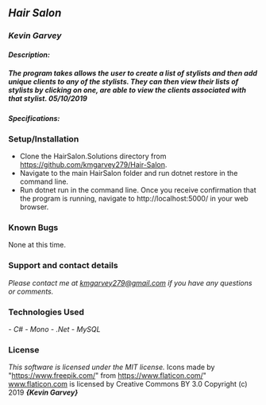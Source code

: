 ## _Hair Salon_

### _***Kevin Garvey***_

#### _Description:_
##### _The program takes allows the user to create a list of stylists and then add unique clients to any of the stylists. They can then view their lists of stylists by clicking on one, are able to view the clients associated with that stylist. 05/10/2019_

#### _Specifications:_

### Setup/Installation
- Clone the HairSalon.Solutions directory from https://github.com/kmgarvey279/Hair-Salon.
- Navigate to the main HairSalon folder and run dotnet restore in the command line.
- Run dotnet run in the command line. Once you receive confirmation that the program is running, navigate to http://localhost:5000/ in your web browser.    

### Known Bugs
None at this time.

### Support and contact details

_Please contact me at kmgarvey279@gmail.com if you have any questions or comments._

### Technologies Used

_- C#_
_- Mono_
_- .Net_
_- MySQL_
### License

_This software is licensed under the MIT license._
Icons made by "https://www.freepik.com/" from https://www.flaticon.com/" 			 www.flaticon.com is licensed by Creative Commons BY 3.0
Copyright (c) 2019 **_{Kevin Garvey}_**
